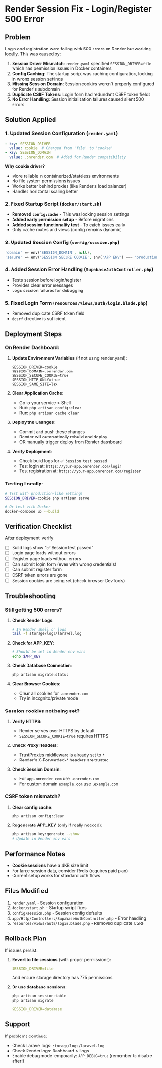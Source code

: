 # Render Session Fix - Login/Register 500 Error

## Problem
Login and registration were failing with 500 errors on Render but working locally. This was caused by:

1. **Session Driver Mismatch**: `render.yaml` specified `SESSION_DRIVER=file` which has permission issues in Docker containers
2. **Config Caching**: The startup script was caching configuration, locking in wrong session settings
3. **Missing Session Domain**: Session cookies weren't properly configured for Render's subdomain
4. **Duplicate CSRF Tokens**: Login form had redundant CSRF token fields
5. **No Error Handling**: Session initialization failures caused silent 500 errors

## Solution Applied

### 1. Updated Session Configuration (`render.yaml`)
```yaml
- key: SESSION_DRIVER
  value: cookie  # Changed from 'file' to 'cookie'
- key: SESSION_DOMAIN
  value: .onrender.com  # Added for Render compatibility
```

**Why cookie driver?**
- More reliable in containerized/stateless environments
- No file system permissions issues
- Works better behind proxies (like Render's load balancer)
- Handles horizontal scaling better

### 2. Fixed Startup Script (`docker/start.sh`)
- **Removed `config:cache`** - This was locking session settings
- **Added early permission setup** - Before migrations
- **Added session functionality test** - To catch issues early
- Only cache routes and views (config remains dynamic)

### 3. Updated Session Config (`config/session.php`)
```php
'domain' => env('SESSION_DOMAIN', null),
'secure' => env('SESSION_SECURE_COOKIE', env('APP_ENV') === 'production'),
```

### 4. Added Session Error Handling (`SupabaseAuthController.php`)
- Tests session before login/register
- Provides clear error messages
- Logs session failures for debugging

### 5. Fixed Login Form (`resources/views/auth/login.blade.php`)
- Removed duplicate CSRF token field
- `@csrf` directive is sufficient

## Deployment Steps

### On Render Dashboard:

1. **Update Environment Variables** (if not using render.yaml):
   ```
   SESSION_DRIVER=cookie
   SESSION_DOMAIN=.onrender.com
   SESSION_SECURE_COOKIE=true
   SESSION_HTTP_ONLY=true
   SESSION_SAME_SITE=lax
   ```

2. **Clear Application Cache**:
   - Go to your service > Shell
   - Run: `php artisan config:clear`
   - Run: `php artisan cache:clear`

3. **Deploy the Changes**:
   - Commit and push these changes
   - Render will automatically rebuild and deploy
   - OR manually trigger deploy from Render dashboard

4. **Verify Deployment**:
   - Check build logs for `✅ Session test passed`
   - Test login at: `https://your-app.onrender.com/login`
   - Test registration at: `https://your-app.onrender.com/register`

### Testing Locally:

```bash
# Test with production-like settings
SESSION_DRIVER=cookie php artisan serve

# Or test with Docker
docker-compose up --build
```

## Verification Checklist

After deployment, verify:
- [ ] Build logs show "✅ Session test passed"
- [ ] Login page loads without errors
- [ ] Register page loads without errors
- [ ] Can submit login form (even with wrong credentials)
- [ ] Can submit register form
- [ ] CSRF token errors are gone
- [ ] Session cookies are being set (check browser DevTools)

## Troubleshooting

### Still getting 500 errors?

1. **Check Render Logs**:
   ```bash
   # In Render shell or logs
   tail -f storage/logs/laravel.log
   ```

2. **Check for APP_KEY**:
   ```bash
   # Should be set in Render env vars
   echo $APP_KEY
   ```

3. **Check Database Connection**:
   ```bash
   php artisan migrate:status
   ```

4. **Clear Browser Cookies**:
   - Clear all cookies for `.onrender.com`
   - Try in incognito/private mode

### Session cookies not being set?

1. **Verify HTTPS**:
   - Render serves over HTTPS by default
   - `SESSION_SECURE_COOKIE=true` requires HTTPS

2. **Check Proxy Headers**:
   - TrustProxies middleware is already set to `*`
   - Render's X-Forwarded-* headers are trusted

3. **Check Session Domain**:
   - For `app.onrender.com` use `.onrender.com`
   - For custom domain `example.com` use `.example.com`

### CSRF token mismatch?

1. **Clear config cache**:
   ```bash
   php artisan config:clear
   ```

2. **Regenerate APP_KEY** (only if really needed):
   ```bash
   php artisan key:generate --show
   # Update in Render env vars
   ```

## Performance Notes

- **Cookie sessions** have a 4KB size limit
- For large session data, consider Redis (requires paid plan)
- Current setup works for standard auth flows

## Files Modified

1. `render.yaml` - Session configuration
2. `docker/start.sh` - Startup script fixes
3. `config/session.php` - Session config defaults
4. `app/Http/Controllers/SupabaseAuthController.php` - Error handling
5. `resources/views/auth/login.blade.php` - Removed duplicate CSRF

## Rollback Plan

If issues persist:

1. **Revert to file sessions** (with proper permissions):
   ```yaml
   SESSION_DRIVER=file
   ```
   And ensure storage directory has 775 permissions

2. **Or use database sessions**:
   ```bash
   php artisan session:table
   php artisan migrate
   ```
   ```yaml
   SESSION_DRIVER=database
   ```

## Support

If problems continue:
- Check Laravel logs: `storage/logs/laravel.log`
- Check Render logs: Dashboard > Logs
- Enable debug mode temporarily: `APP_DEBUG=true` (remember to disable after!)


